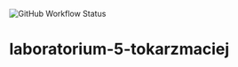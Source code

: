 ![GitHub Workflow Status](https://img.shields.io/github/workflow/status/tokarzmaciej/laboratorium-5-tokarzmaciej/pylint)
# laboratorium-5-tokarzmaciej
